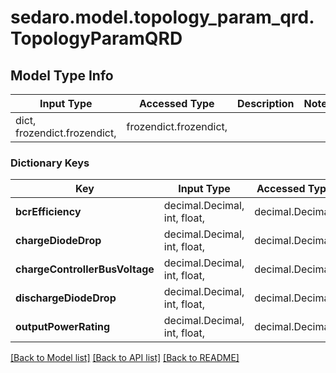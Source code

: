 # sedaro.model.topology_param_qrd.TopologyParamQRD

## Model Type Info
Input Type | Accessed Type | Description | Notes
------------ | ------------- | ------------- | -------------
dict, frozendict.frozendict,  | frozendict.frozendict,  |  | 

### Dictionary Keys
Key | Input Type | Accessed Type | Description | Notes
------------ | ------------- | ------------- | ------------- | -------------
**bcrEfficiency** | decimal.Decimal, int, float,  | decimal.Decimal,  |  | 
**chargeDiodeDrop** | decimal.Decimal, int, float,  | decimal.Decimal,  |  | 
**chargeControllerBusVoltage** | decimal.Decimal, int, float,  | decimal.Decimal,  |  | 
**dischargeDiodeDrop** | decimal.Decimal, int, float,  | decimal.Decimal,  |  | 
**outputPowerRating** | decimal.Decimal, int, float,  | decimal.Decimal,  |  | 

[[Back to Model list]](../../README.md#documentation-for-models) [[Back to API list]](../../README.md#documentation-for-api-endpoints) [[Back to README]](../../README.md)

